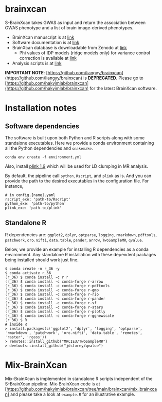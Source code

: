 # brainxcan

S-BrainXcan takes GWAS as input and return the association between GWAS phenotype and a list of brain image-derived phenotypes.

* BrainXcan manuscript is at [link](https://www.medrxiv.org/content/10.1101/2021.06.01.21258159v2)
* Software documentation is at [link](https://hakyimlab.github.io/brainxcan-docs/docs/index.html)
* BrainXcan database is downloadable from Zenodo at [link](http://doi.org/10.5281/zenodo.4895174)
  - Phi values of IDP models (ridge models only) for variance control correction is available at [link](https://github.com/hakyimlab/brainxcan-docs/blob/main/external_resources/data/idps-phi.txt)
* Analysis scripts is at [link](https://github.com/liangyy/ukb_idp_genetic_arch)

**IMPORTANT NOTE**: [https://github.com/liangyy/brainxcan](https://github.com/liangyy/brainxcan) is **DEPRECATED**. Please go to [https://github.com/hakyimlab/brainxcan](https://github.com/hakyimlab/brainxcan) for the latest BrainXcan software.

# Installation notes

## Software dependencies

The software is built upon both Python and R scripts along with some standalone executables.
Here we provide a conda environment containing all the Python dependencies and `snakemake`.

```
conda env create -f environment.yml
``` 

Also, install [plink 1.9](https://www.cog-genomics.org/plink/) which will be used for LD clumping in MR analysis.

By default, the pipeline call `python`, `Rscript`, and `plink` as is.
And you can provide the path to the desired executables in the configuration file. For instance,

```
# in config.[name].yaml
rscript_exe: 'path-to/Rscript' 
python_exe: 'path-to/python'
plink_exe: 'path-to/plink'
``` 

## Standalone R

R dependencies are: `ggplot2`, `dplyr`, `optparse`, `logging`, `rmarkdown`, `pdftools`, `patchwork`, `oro.nifti`, `data.table`, `pander`, `arrow`, `TwoSampleMR`, `qvalue`.

Below, we provide an example for installing R dependencies as a conda environment. 
Any standalone R installation with these dependent packages being installed should work just fine.

```
$ conda create -n r_36 -y
$ conda activate r_36
(r_36) $ conda install -c r r
(r_36) $ conda install -c conda-forge r-arrow
(r_36) $ conda install -c conda-forge r-pdftools
(r_36) $ conda install -c conda-forge r-gmp
(r_36) $ conda install -c conda-forge r-rio
(r_36) $ conda install -c conda-forge r-pander
(r_36) $ conda install -c conda-forge r-sf
(r_36) $ conda install -c conda-forge r-stars
(r_36) $ conda install -c conda-forge r-plotly
(r_36) $ conda install -c conda-forge r-ggnewscale
(r_36) $ R
# inside R
> install.packages(c('ggplot2', 'dplyr', 'logging', 'optparse', 'rmarkdown', 'patchwork', 'oro.nifti', 'data.table', 'remotes', 'raster', 'rgeos'))
> remotes::install_github("MRCIEU/TwoSampleMR")
> devtools::install_github("jdstorey/qvalue")
```

# Mix-BrainXcan

Mix-BrainXcan is implemented in standalone R scripts independent of the S-BrainXcan pipeline. 
Mix-BrainXcan code is at [https://github.com/hakyimlab/brainxcan/tree/main/brainxcan/mix_brainxcan] and please take a look at `example.R` for an illustrative example.
